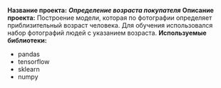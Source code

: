 **Название проекта:**
***Определение возраста покупателя***
**Описание проекта:**
Построение модели, которая по фотографии определяет приблизительный возраст человека.
Для обучения использовался набор фотографий людей с указанием возраста.
**Используемые библиотеки:**
- pandas
- tensorflow
- sklearn
- numpy